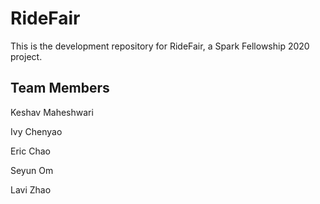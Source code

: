 # RideFair

This is the development repository for RideFair, a Spark Fellowship 2020 project.

## Team Members

Keshav Maheshwari

Ivy Chenyao

Eric Chao

Seyun Om

Lavi Zhao

